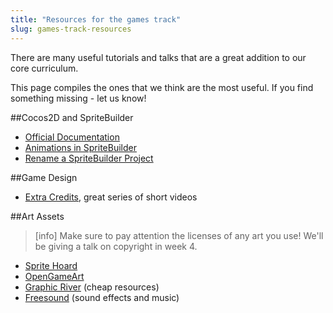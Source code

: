 ```yaml
---
title: "Resources for the games track"
slug: games-track-resources
---
```


There are many useful tutorials and talks that are a great addition to our core curriculum.

This page compiles the ones that we think are the most useful. If you find something missing - let us know!

##Cocos2D and SpriteBuilder

- [Official Documentation](https://www.makeschool.com/docs/)
- [Animations in SpriteBuilder](https://www.makeschool.com/sa/tutorial/lectures/spritebuilder-animations)
- [Rename a SpriteBuilder Project](http://meachware.blogspot.com/2015/04/rename-spritebuilder-project.html)

##Game Design

- [Extra Credits](https://www.youtube.com/user/ExtraCreditz), great series of short videos

##Art Assets

> [info]
> Make sure to pay attention the licenses of any art you use! We'll be giving a talk on copyright in week 4.

- [Sprite Hoard](https://www.makeschool.com/academy/art/set)
- [OpenGameArt](http://opengameart.org/)
- [Graphic River](http://graphicriver.net/) (cheap resources)
- [Freesound](https://www.freesound.org/) (sound effects and music)
